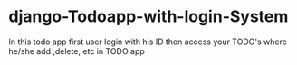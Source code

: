 # django-Todoapp-with-login-System
In this todo app first user login with his ID then access your TODO's where he/she add ,delete, etc in TODO app
